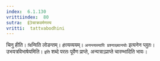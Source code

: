 ```yaml
---
index:  6.1.130
vrittiindex:  80
sutra:  ई3चाक्रवर्मणस्य
vritti:  tattvabodhini 
---
```


चिनु हीति। `चि`न्विति लोडन्तम्। `ही`त्यव्ययम्। `अनन्त्यस्यापि प्रश्नाख्यानयोः` इत्यनेन प्लुतः। उभयत्रविभाषेयमिति। `इति` शब्दे परतः पूर्वेण प्राप्ते, अन्यत्राऽप्राप्ते चारम्भादिति भावः।

